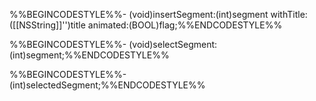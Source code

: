 

%%BEGINCODESTYLE%%- (void)insertSegment:(int)segment withTitle:([[NSString]]'')title animated:(BOOL)flag;%%ENDCODESTYLE%%

%%BEGINCODESTYLE%%- (void)selectSegment:(int)segment;%%ENDCODESTYLE%%

%%BEGINCODESTYLE%%- (int)selectedSegment;%%ENDCODESTYLE%%